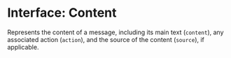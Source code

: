# Interface: Content

Represents the content of a message, including its main text (`content`), any associated action (`action`), and the source of the content (`source`), if applicable.
